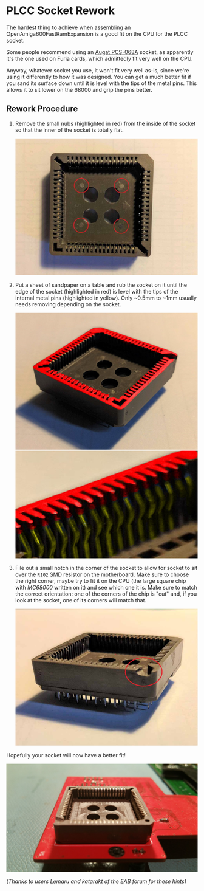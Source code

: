 # PLCC Socket Rework
The hardest thing to achieve when assembling an OpenAmiga600FastRamExpansion is a good fit on the CPU for the PLCC socket.

Some people recommend using an [Augat PCS-068A](https://octopart.com/search?q=PCS-068A) socket, as apparently it's the one used on Furia cards, which admittedly fit very well on the CPU.

Anyway, whatever socket you use, it won't fit very well as-is, since we're using it differently to how it was designed. You can get a much better fit if you sand its surface down until it is level with the tips of the metal pins. This allows it to sit lower on the 68000 and grip the pins better.

## Rework Procedure
1. Remove the small nubs (highlighted in red) from the inside of the socket so that the inner of the socket is totally flat.
   
   ![nubs](img/nubs.jpg)

2. Put a sheet of sandpaper on a table and rub the socket on it until the edge of the socket (highlighted in red) is level with the tips of the internal metal pins (highlighted in yellow). Only ~0.5mm to ~1mm usually needs removing depending on the socket.
   
   ![sand](img/sand.jpg)
   ![sand2](img/sand2.jpg)

3. File out a small notch in the corner of the socket to allow for socket to sit over the `R102` SMD resistor on the motherboard. Make sure to choose the right corner, maybe try to fit it on the CPU (the large square chip with *MC68000* written on it) and see which one it is. Make sure to match the correct orientation: one of the corners of the chip is "cut" and, if you look at the socket, one of its corners will match that.

   ![notch](img/notch.jpg)

Hopefully your socket will now have a better fit!

![endresult](img/endresult.jpg)

*(Thanks to users Lemaru and katarakt of the EAB forum for these hints)*
